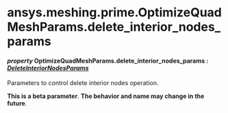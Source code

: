 <a id="ansys-meshing-prime-optimizequadmeshparams-delete-interior-nodes-params"></a>

# ansys.meshing.prime.OptimizeQuadMeshParams.delete_interior_nodes_params

<a id="ansys.meshing.prime.OptimizeQuadMeshParams.delete_interior_nodes_params"></a>

#### *property* OptimizeQuadMeshParams.delete_interior_nodes_params *: [DeleteInteriorNodesParams](ansys.meshing.prime.DeleteInteriorNodesParams.md#ansys.meshing.prime.DeleteInteriorNodesParams)*

Parameters to control delete interior nodes operation.

**This is a beta parameter**. **The behavior and name may change in the future**.

<!-- !! processed by numpydoc !! -->
